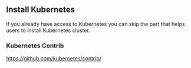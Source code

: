 ## Install Kubernetes
If you already have access to Kubernetes you can skip the part that helps users to install Kubernetes cluster.
### Kubernetes Contrib
https://github.com/kubernetes/contrib/
